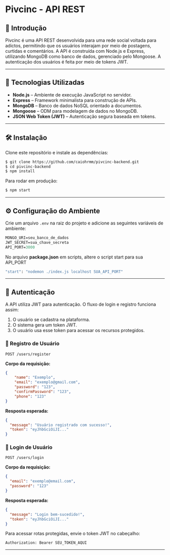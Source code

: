 # Pivcinc - API REST

## 📖 Introdução
Pivcinc é uma API REST desenvolvida para uma rede social voltada para adictos, permitindo que os usuários interajam por meio de postagens, curtidas e comentários. A API é construída com Node.js e Express, utilizando MongoDB como banco de dados, gerenciado pelo Mongoose. A autenticação dos usuários é feita por meio de tokens JWT.

---

## 🚀 Tecnologias Utilizadas

- **Node.js** – Ambiente de execução JavaScript no servidor.
- **Express** – Framework minimalista para construção de APIs.
- **MongoDB** – Banco de dados NoSQL orientado a documentos.
- **Mongoose** – ODM para modelagem de dados no MongoDB.
- **JSON Web Token (JWT)** – Autenticação segura baseada em tokens.

---

## 🛠️ Instalação

Clone este repositório e instale as dependências:

```sh
$ git clone https://github.com/caiohrmm/pivcinc-backend.git
$ cd pivcinc-backend
$ npm install
```


Para rodar em produção:

```sh
$ npm start
```

---

## ⚙️ Configuração do Ambiente

Crie um arquivo `.env` na raiz do projeto e adicione as seguintes variáveis de ambiente:

```def
MONGO_URI=seu_banco_de_dados
JWT_SECRET=sua_chave_secreta
API_PORT=3000
```

No arquivo **package.json** em scripts, altere o script start para sua API_PORT

```def
"start": "nodemon ./index.js localhost SUA_API_PORT"
```

---

## 🔑 Autenticação

A API utiliza JWT para autenticação. O fluxo de login e registro funciona assim:

1. O usuário se cadastra na plataforma.
2. O sistema gera um token JWT.
3. O usuário usa esse token para acessar os recursos protegidos.

### 🔹 Registro de Usuário

```ghi
POST /users/register
```
**Corpo da requisição:**

```json
{
    "name": "Exemplo",
    "email": "exemplo@gmail.com",
    "password": "123",
    "confirmPassword": "123",
    "phone": "123"
}
```

**Resposta esperada:**

```json
{
  "message": "Usuário registrado com sucesso!",
  "token": "eyJhbGciOiJI..."
}
```

### 🔹 Login de Usuário

```ghi
POST /users/login
```
**Corpo da requisição:**

```json
{
  "email": "exemplo@email.com",
  "password": "123"
}
```

**Resposta esperada:**

```json
{
  "message": "Login bem-sucedido!",
  "token": "eyJhbGciOiJI..."
}
```

Para acessar rotas protegidas, envie o token JWT no cabeçalho:

```ghi
Authorization: Bearer SEU_TOKEN_AQUI
```

---
